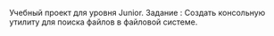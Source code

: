 Учебный проект для уровня Junior.
Задание : Создать консольную утилиту для поиска файлов в файловой системе.

